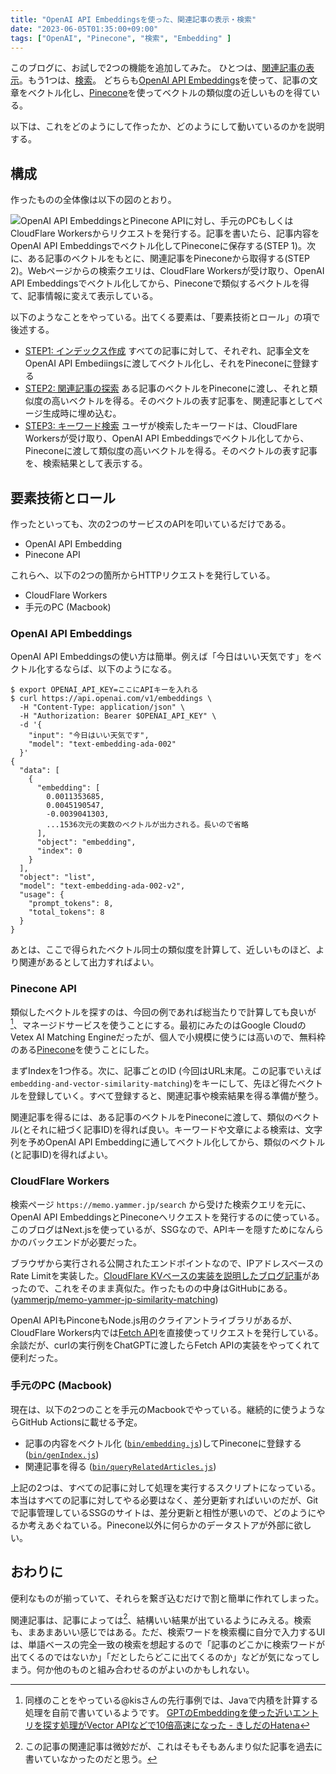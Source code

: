 ```yaml
---
title: "OpenAI API Embeddingsを使った、関連記事の表示・検索"
date: "2023-06-05T01:35:00+09:00"
tags: ["OpenAI", "Pinecone", "検索", "Embedding" ]
---
```


このブログに、お試しで2つの機能を追加してみた。
ひとつは、[関連記事の表示](#related-articles)。もう1つは、[検索](/search)。
どちらも[OpenAI API Embeddings](https://platform.openai.com/docs/guides/embeddings/what-are-embeddings)を使って、記事の文章をベクトル化し、[Pinecone](https://www.pinecone.io)を使ってベクトルの類似度の近しいものを得ている。

以下は、これをどのようにして作ったか、どのようにして動いているのかを説明する。

## 構成

作ったものの全体像は以下の図のとおり。

![OpenAI API EmbeddingsとPinecone APIに対し、手元のPCもしくはCloudFlare Workersからリクエストを発行する。記事を書いたら、記事内容をOpenAI API Embeddingsでベクトル化してPineconeに保存する(STEP 1)。次に、ある記事のベクトルをもとに、関連記事をPineconeから取得する(STEP 2)。Webページからの検索クエリは、CloudFlare Workersが受け取り、OpenAI API Embeddingsでベクトル化してから、Pineconeで類似するベクトルを得て、記事情報に変えて表示している。](http://blob.yammer.jp/embedding-and-vector-similarity-matching.png)

以下のようなことをやっている。出てくる要素は、「要素技術とロール」の項で後述する。

- <u>STEP1: インデックス作成</u>
  すべての記事に対して、それぞれ、記事全文をOpenAI API Embediingsに渡してベクトル化し、それをPineconeに登録する
- <u>STEP2: 関連記事の探索</u>
  ある記事のベクトルをPineconeに渡し、それと類似度の高いベクトルを得る。そのベクトルの表す記事を、関連記事としてページ生成時に埋め込む。
- <u>STEP3: キーワード検索</u>
  ユーザが検索したキーワードは、CloudFlare Workersが受け取り、OpenAI API Embeddingsでベクトル化してから、Pineconeに渡して類似度の高いベクトルを得る。そのベクトルの表す記事を、検索結果として表示する。

## 要素技術とロール

作ったといっても、次の2つのサービスのAPIを叩いているだけである。

- OpenAI API Embedding
- Pinecone API

これらへ、以下の2つの箇所からHTTPリクエストを発行している。

- CloudFlare Workers
- 手元のPC (Macbook)

### OpenAI API Embeddings

OpenAI API Embeddingsの使い方は簡単。例えば「今日はいい天気です」をベクトル化するならば、以下のようになる。

```shell
$ export OPENAI_API_KEY=ここにAPIキーを入れる
$ curl https://api.openai.com/v1/embeddings \
  -H "Content-Type: application/json" \
  -H "Authorization: Bearer $OPENAI_API_KEY" \
  -d '{
    "input": "今日はいい天気です",
    "model": "text-embedding-ada-002"
  }'
{
  "data": [
    {
      "embedding": [
        0.0011353685,
        0.0045190547,
        -0.0039041303,
        ...1536次元の実数のベクトルが出力される。長いので省略
      ],
      "object": "embedding",
      "index": 0
    }
  ],
  "object": "list",
  "model": "text-embedding-ada-002-v2",
  "usage": {
    "prompt_tokens": 8,
    "total_tokens": 8
  }
}
```

あとは、ここで得られたベクトル同士の類似度を計算して、近しいものほど、より関連があるとして出力すればよい。

### Pinecone API

類似したベクトルを探すのは、今回の例であれば総当たりで計算しても良いが[^kishida-hatena]、マネージドサービスを使うことにする。最初にみたのはGoogle CloudのVetex AI Matching Engineだったが、個人で小規模に使うには高いので、無料枠のある[Pinecone](https://www.pinecone.io)を使うことにした。

まずIndexを1つ作る。次に、記事ごとのID (今回はURL末尾。この記事でいえば`embedding-and-vector-similarity-matching`)をキーにして、先ほど得たベクトルを登録していく。すべて登録すると、関連記事や検索結果を得る準備が整う。

関連記事を得るには、ある記事のベクトルをPineconeに渡して、類似のベクトル(とそれに紐づく記事ID)を得れば良い。キーワードや文章による検索は、文字列を予めOpenAI API Embeddingに通してベクトル化してから、類似のベクトル(と記事ID)を得ればよい。

[^kishida-hatena]: 同様のことをやっている@kisさんの先行事例では、Javaで内積を計算する処理を自前で書いているようです。 [GPTのEmbeddingを使った近いエントリを探す処理がVector APIなどで10倍高速になった - きしだのHatena](https://nowokay.hatenablog.com/entry/2023/04/03/173313)

### CloudFlare Workers

検索ページ `https://memo.yammer.jp/search` から受けた検索クエリを元に、OpenAI API EmbeddingsとPineconeへリクエストを発行するのに使っている。このブログはNext.jsを使っているが、SSGなので、APIキーを隠すためになんらかのバックエンドが必要だった。

ブラウザから実行される公開されたエンドポイントなので、IPアドレスベースのRate Limitを実装した。[CloudFlare KVベースの実装を説明したブログ記事](https://steemit.com/blog/@justyy/a-simple-rate-limiter-for-cloudflare-workers-serverless-api-based-on-kv-stores)があったので、これをそのまま真似た。作ったものの中身はGitHubにある。([yammerjp/memo-yammer-jp-similarity-matching](https://github.com/yammerjp/memo-yammer-jp-similarity-matching))

OpenAI APIもPinconeもNode.js用のクライアントライブラリがあるが、CloudFlare Workers内では[Fetch API](https://developer.mozilla.org/en-US/docs/Web/API/Fetch_API)を直接使ってリクエストを発行している。余談だが、curlの実行例をChatGPTに渡したらFetch APIの実装をやってくれて便利だった。

### 手元のPC (Macbook)

現在は、以下の2つのことを手元のMacbookでやっている。継続的に使うようならGitHub Actionsに載せる予定。

- 記事の内容をベクトル化 ([`bin/embedding.js`](https://github.com/yammerjp/memo.yammer.jp/blob/1c2f55be7fb2fdeaba409ff7e189c6bc3d533c55/bin/embedding.js))してPineconeに登録する ([`bin/genIndex.js`](https://github.com/yammerjp/memo.yammer.jp/blob/1c2f55be7fb2fdeaba409ff7e189c6bc3d533c55/bin/embedding.js))
- 関連記事を得る ([`bin/queryRelatedArticles.js`](https://github.com/yammerjp/memo.yammer.jp/blob/1c2f55be7fb2fdeaba409ff7e189c6bc3d533c55/bin/embedding.js))

 上記の2つは、すべての記事に対して処理を実行するスクリプトになっている。本当はすべての記事に対してやる必要はなく、差分更新すればいいのだが、Gitで記事管理しているSSGのサイトは、差分更新と相性が悪いので、どのようにやるか考えあぐねている。Pinecone以外に何らかのデータストアが外部に欲しい。

## おわりに

便利なものが揃っていて、それらを繋ぎ込むだけで割と簡単に作れてしまった。

関連記事は、記事によっては[^this]、結構いい結果が出ているようにみえる。検索も、まあまあいい感じではある。ただ、検索ワードを検索欄に自分で入力するUIは、単語ベースの完全一致の検索を想起するので「記事のどこかに検索ワードが出てくるのではないか」「だとしたらどこに出てくるのか」などが気になってしまう。何か他のものと組み合わせるのがよいのかもしれない。

[^this]: この記事の関連記事は微妙だが、これはそもそもあんまり似た記事を過去に書いていなかったのだと思う。
